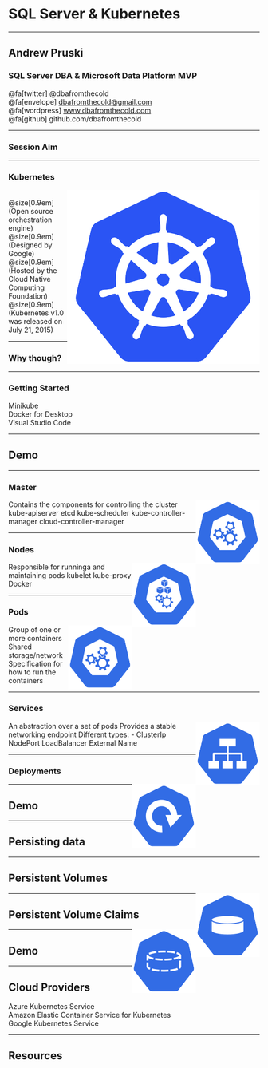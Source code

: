 # SQL Server & Kubernetes

---

## Andrew Pruski

### SQL Server DBA & Microsoft Data Platform MVP

@fa[twitter] @dbafromthecold <br>
@fa[envelope] dbafromthecold@gmail.com <br>
@fa[wordpress] www.dbafromthecold.com <br>
@fa[github] github.com/dbafromthecold

---

### Session Aim

---

### Kubernetes

<img src="assets/images/KubernetesLogo.png" style="float: right"/>

<br>
@size[0.9em](Open source orchestration engine) <br>
@size[0.9em](Designed by Google) <br>
@size[0.9em](Hosted by the Cloud Native Computing Foundation) <br>
@size[0.9em](Kubernetes v1.0 was released on July 21, 2015)

---

### Why though?

---

### Getting Started

Minikube<br>
Docker for Desktop<br>
Visual Studio Code

---

## Demo

---

### Master

<img src="assets/images/master-128.png" style="float: right"/>

Contains the components for controlling the cluster
kube-apiserver
etcd
kube-scheduler
kube-controller-manager
cloud-controller-manager

---

### Nodes

<img src="assets/images/node-128.png" style="float: right"/>

Responsible for runninga and maintaining pods
kubelet
kube-proxy
Docker

---

### Pods

<img src="assets/images/master-128.png" style="float: right"/>

Group of one or more containers
Shared storage/network
Specification for how to run the containers

---

### Services

<img src="assets/images/svc-128.png" style="float: right"/>

An abstraction over a set of pods
Provides a stable networking endpoint
Different types: -
ClusterIp
NodePort
LoadBalancer
External Name

---

### Deployments

<img src="assets/images/deploy-128.png" style="float: right"/>

---

## Demo

---

## Persisting data

---

## Persistent Volumes

<img src="assets/images/pv-128.png" style="float: right"/>

---

## Persistent Volume Claims

<img src="assets/images/pvc-128.png" style="float: right"/>

---

## Demo

---

## Cloud Providers

Azure Kubernetes Service<br>
Amazon Elastic Container Service for Kubernetes<br>
Google Kubernetes Service

---

## Resources